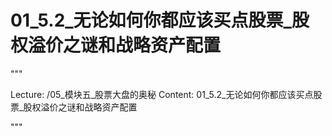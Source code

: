 # 01_5.2_无论如何你都应该买点股票_股权溢价之谜和战略资产配置

"""

Lecture: /05_模块五_股票大盘的奥秘
Content: 01_5.2_无论如何你都应该买点股票_股权溢价之谜和战略资产配置

"""

